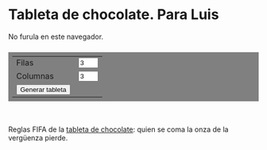 
<style>
    a { text-decoration: underline; }

    #tablet {
        display: block;
        margin: auto;
    }

    #turn {
        text-align: center;
    }

    table {
        margin: 1em auto 3em auto;
        padding: 0.5em;
        background-color: gray;
    }
</style>

# Tableta de chocolate. Para Luis

<!-- Board -->
<canvas id="tablet">
    No furula en este navegador.
</canvas>

<h3 id="turn"></h3>

<table style="">
    <tr>
        <td> <label>Filas</label> </td>
        <td> <input style="width: 3em" id="n_rows" type="number" min="1" max="10" value=3><br> </td>
    </tr>
    <tr>
        <td> <label>Columnas</label> </td>
        <td> <input style="width: 3em" id="n_cols" type="number" min="1" max="10" value=3> </td>
    </tr>
    <tr>
        <td> <button type="button" onclick="generateTablet(); drawTablet();">Generar tableta</button><br> </td>
    </tr>
</table>

Reglas FIFA de la
<a href="https://es.wikipedia.org/wiki/Chomp">tableta de chocolate</a>:
quien se coma la onza de la vergüenza pierde.

<script src="chocolate.js"></script>
